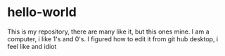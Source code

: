 # hello-world
This is my repository, there are many like it, but this ones mine.
I am a computer, i like 1's and 0's. 
I figured how to edit it from git hub desktop, i feel like and idiot
